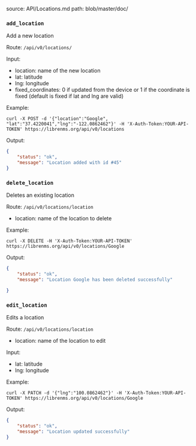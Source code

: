 source: API/Locations.md
path: blob/master/doc/

### `add_location`

Add a new location

Route: `/api/v0/locations/`

Input:

- location: name of the new location
- lat: latitude
- lng: longitude
- fixed_coordinates: 0 if updated from the device or 1 if the coordinate is fixed (default is fixed if lat and lng are valid)

Example:

```curl
curl -X POST -d '{"location":"Google", "lat":"37.4220041","lng":"-122.0862462"}' -H 'X-Auth-Token:YOUR-API-TOKEN' https://librenms.org/api/v0/locations
```

Output:

```json
{
    "status": "ok",
    "message": "Location added with id #45"
}
```

### `delete_location`

Deletes an existing location

Route: `/api/v0/locations/location`

- location: name of the location to delete

Example:

```curl
curl -X DELETE -H 'X-Auth-Token:YOUR-API-TOKEN' https://librenms.org/api/v0/locations/Google
```

Output:

```json
{
    "status": "ok",
    "message": "Location Google has been deleted successfully"

}
```

### `edit_location`

Edits a location

Route: `/api/v0/locations/location`

- location: name of the location to edit

Input:

- lat: latitude
- lng: longitude

Example:

```curl
curl -X PATCH -d '{"lng":"100.0862462"}' -H 'X-Auth-Token:YOUR-API-TOKEN' https://librenms.org/api/v0/locations/Google
```

Output:

```json
{
    "status": "ok",
    "message": "Location updated successfully"
}
```
